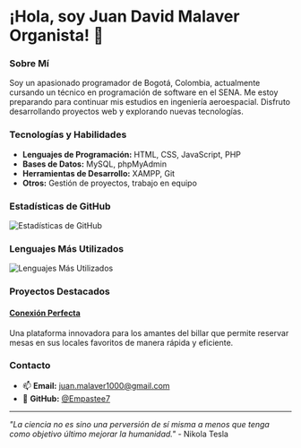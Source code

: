 # ¡Hola, soy Juan David Malaver Organista! 👋

### Sobre Mí

Soy un apasionado programador de Bogotá, Colombia, actualmente cursando un técnico en programación de software en el SENA. Me estoy preparando para continuar mis estudios en ingeniería aeroespacial. Disfruto desarrollando proyectos web y explorando nuevas tecnologías.

### Tecnologías y Habilidades

- **Lenguajes de Programación:** HTML, CSS, JavaScript, PHP
- **Bases de Datos:** MySQL, phpMyAdmin
- **Herramientas de Desarrollo:** XAMPP, Git
- **Otros:** Gestión de proyectos, trabajo en equipo

### Estadísticas de GitHub

![Estadísticas de GitHub](https://github-readme-stats.vercel.app/api?username=Empastee7&show_icons=true&theme=radical)

### Lenguajes Más Utilizados

![Lenguajes Más Utilizados](https://github-readme-stats.vercel.app/api/top-langs/?username=Empastee7&layout=compact&theme=radical)

### Proyectos Destacados

#### [Conexión Perfecta](https://github.com/Empastee7/website_conexion)
Una plataforma innovadora para los amantes del billar que permite reservar mesas en sus locales favoritos de manera rápida y eficiente.

### Contacto

- 📫 **Email:** [juan.malaver1000@gmail.com](mailto:juan.malaver1000@gmail.com)
- 🐙 **GitHub:** [@Empastee7](https://github.com/Empastee7)

---

*"La ciencia no es sino una perversión de sí misma a menos que tenga como objetivo último mejorar la humanidad."* - Nikola Tesla
